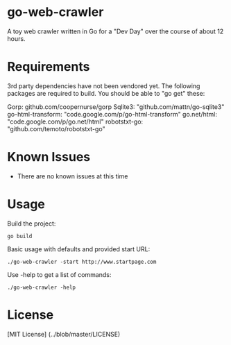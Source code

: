 go-web-crawler
==============

A toy web crawler written in Go for a "Dev Day" over the course of about 12 hours.

Requirements
============

3rd party dependencies have not been vendored yet. The following packages are
required to build. You should be able to "go get" these:

Gorp: github.com/coopernurse/gorp
Sqlite3: "github.com/mattn/go-sqlite3"
go-html-transform: "code.google.com/p/go-html-transform"
go.net/html: "code.google.com/p/go.net/html"
robotstxt-go: "github.com/temoto/robotstxt-go"

Known Issues
============

* There are no known issues at this time

Usage
=====

Build the project:

    go build

Basic usage with defaults and provided start URL:

    ./go-web-crawler -start http://www.startpage.com

Use -help to get a list of commands:

    ./go-web-crawler -help

License
=======

[MIT License] (../blob/master/LICENSE)
